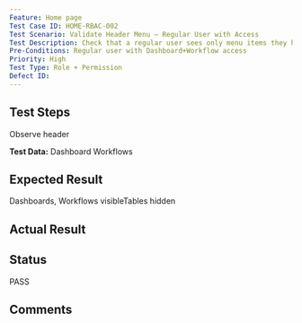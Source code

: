 ```yaml
---
Feature: Home page
Test Case ID: HOME-RBAC-002
Test Scenario: Validate Header Menu – Regular User with Access
Test Description: Check that a regular user sees only menu items they have permission to
Pre-Conditions: Regular user with Dashboard+Workflow access
Priority: High
Test Type: Role + Permission
Defect ID: 
---
```


## Test Steps
Observe header

**Test Data:** Dashboard 
Workflows 


## Expected Result
Dashboards, Workflows visibleTables hidden

## Actual Result


## Status
PASS

## Comments

